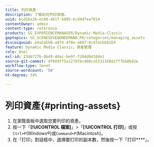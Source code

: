 ```yaml
---
title: 列印資產
description: 了解如何列印資產。
uuid: 6cd5ba38-ec80-461f-b095-6cd4d7ea7814
contentOwner: admin
content-type: reference
products: SG_EXPERIENCEMANAGER/Dynamic-Media-Classic
geptopics: SG_SCENESEVENONDEMAND_PK/categories/managing_assets
discoiquuid: e4a2a5b8-a074-4f0e-a607-0c47acbb81b4
feature: Dynamic Media Classic，資產管理
role: User
exl-id: 23d6727b-0b48-4dac-be9f-f284d8d10de1
source-git-commit: df689ff5a127bfbc400ca5331168d1ff7bb0b42e
workflow-type: tm+mt
source-wordcount: '50'
ht-degree: 34%

---
```


# 列印資產{#printing-assets}

1. 在瀏覽面板中選取您要列印的資產。
1. 按一下「**[!UICONTROL 檔案]**」>「**[!UICONTROL 打印]**」或按`Ctrl+P`(Windows®)或`Command+P`(Macintosh)。
1. 在「打印」對話框中，選擇要打印的副本數，然後按一下「打印&#x200B;****」。
